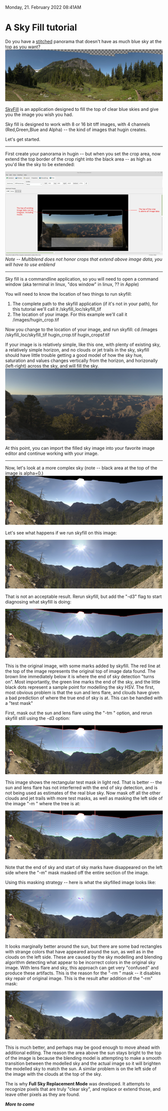 Monday, 21. February 2022 08:41AM 


# A Sky Fill tutorial
Do you have a  [stitched](http://hugin.sourceforge.net/) panorama that doesn't have as much blue sky at the top as you want? ![Pan1](Skyscraper.jpg  "Pan1")

[SkyFill](https://github.com/weltyj/SkyFill) is an application designed to fill the top of clear blue skies and give you the image you wish you had.

Sky fill is designed to work with 8 or 16 bit tiff images, with 4 channels (Red,Green,Blue and Alpha) -- the kind of images that hugin creates.

Let's get started.

***

First create your panorama in hugin -- but when you set the crop area, now extend the top border of the crop right into the black area -- as high as you'd like the sky to be extended:

![hugin_crop](hugin_crop.jpg  "hugin crop")
*Note -- Multiblend does not honor crops that extend above image data, you will have to use enblend*

***


Sky fill is a commandline application, so you will need to open a command window (aka terminal in linux, "dos window" in linux, ?? in Apple)

You will need to know the location of two things to run skyfill:
1.  The complete path to the skyfill application (if it's not in your path), for this tutorial we'll call it /skyfill\_loc/skyfill\_tif
2.  The location of your image.  For this example we'll call it /images/hugin_crop.tif

Now you change to the location of your image, and run skyfill:
	cd /images
	/skyfill\_loc/skyfill\_tif hugin\_crop.tif hugin\_cropsf.tif

If your image is is relatively simple, like this one, with plenty of existing sky, a relatively simple horizon, and no clouds or jet trails in the sky, skyfill should have little trouble getting a good model of how the sky hue, saturation and values changes vertically from the horizon, and horizonally (left-right) across the sky, and will fill the sky.
![hugin_cropsf](hugin_cropsf.jpg  "hugin crop sf")

At this point, you can import the filled sky image into your favorite image editor and continue working with your image.

***

Now, let's look at a more complex sky (note -- black area at the top of the image is alpha=0.)
![Cascades](2021_pan02_v2.jpg  "Cascades Pan")

Let's see what happens if we run skyfill on this image:

![pan02 noptions](pan02_v2sf0.jpg  "pan02 nooptions")

That is not an acceptable result.  Rerun skyfill, but add the "-d3" flag to start diagnosing what skyfill is doing: 

![pan02 d3 flag](pan02_v2sfd3.jpg  "pan02 d3 flag")

This is the original image, with some marks added by skyfill.  The red line at the top of the image represents the original top of image data found.  The brown line immediately below it is where the end of sky detection "turns on".  Most importantly, the green line marks the end of the sky, and the little black dots represent a sample point for modelling the sky HSV.  The first, most obvious problem is that the sun and lens flare, and clouds have given a bad prediction of where the true end of sky is at.  This can be handled with a "test mask"

First, mask out the sun and lens flare using the "-tm <left> <right> <top> <bottom>" option, and rerun skyfill still using the -d3 option:

![pan02 mask0](pan02_v2sfd30.jpg  "pan02 mask0")

This image shows the rectangular test mask in light red.  That is better -- the sun and lens flare has not interferred with the end of sky detection, and is not being used as estimates of the real blue sky.  Now mask off all the other clouds and jet trails with more test masks, as well as masking the left side of the image "-m <left> <right>" where the tree is at:

![pan02 mask1](pan02_v2sfd31.jpg  "pan02 mask1")

Note that the end of sky and start of sky marks have disappeared on the left side where the "-m" mask masked off the entire section of the image.

Using this masking strategy -- here is what the skyfilled image looks like:

![pan02 mask 1](pan02_v2sf1.jpg  "pan02 mask 1")

It looks marginally better around the sun, but there are some bad rectangles with strange colors that have appeared around the sun, as well as in the clouds on the left side.   These are caused by the sky modelling and blending algorithm detecting what appear to be incorrect colors in the original sky image.  With lens flare and sky, this approach can get very "confused" and produce these artifacts.  This is the reason for the "-rm <left> <right>" mask -- it disables sky repair of original image.  This is the result after addition of the "-rm" mask:


![pan02 mask 2](pan02_v2sf2.jpg  "pan02 mask 2")

This is much better, and perhaps may be good enough to move ahead with additional editing.  The reason the area above the sun stays bright to the top of the image is because the blending model is attempting to make a smooth transition between the modelled sky and the actual image so it will brighten the modelled sky to match the sun.  A similar problem is on the left side of the image with the clouds at the top of the sky.

The is why **Full Sky Replacement Mode** was developed.  It attempts to recognize pixels that are truly "clear sky", and replace or extend those, and leave other pixels as they are found.

***More to come***